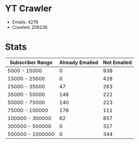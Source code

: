 # YT Crawler
- Emails: 4276
- Crawled: 206236

# Stats
| Subscriber Range  | Already Emailed | Not Emailed |
|-------|-------|-------|
| 5000 - 15000 | 0 | 938 |
| 15000 - 25000 | 0 | 428 |
| 25000 - 35000 | 47 | 263 |
| 35000 - 50000 | 148 | 222 |
| 50000 - 75000 | 140 | 223 |
| 75000 - 100000 | 176 | 111 |
| 100000 - 300000 | 62 | 857 |
| 300000 - 500000 | 0 | 317 |
| 500000 - 1000000 | 0 | 344 |
